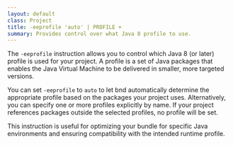 ```yaml
---
layout: default
class: Project
title: -eeprofile 'auto' | PROFILE +
summary: Provides control over what Java 8 profile to use.
---
```

	


The `-eeprofile` instruction allows you to control which Java 8 (or later) profile is used for your project. A profile is a set of Java packages that enables the Java Virtual Machine to be delivered in smaller, more targeted versions.

You can set `-eeprofile` to `auto` to let bnd automatically determine the appropriate profile based on the packages your project uses. Alternatively, you can specify one or more profiles explicitly by name. If your project references packages outside the selected profiles, no profile will be set.

This instruction is useful for optimizing your bundle for specific Java environments and ensuring compatibility with the intended runtime profile.